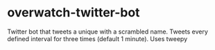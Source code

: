# overwatch-twitter-bot
Twitter bot that tweets a unique with a scrambled name. Tweets every defined interval for three times (default 1 minute). Uses tweepy
